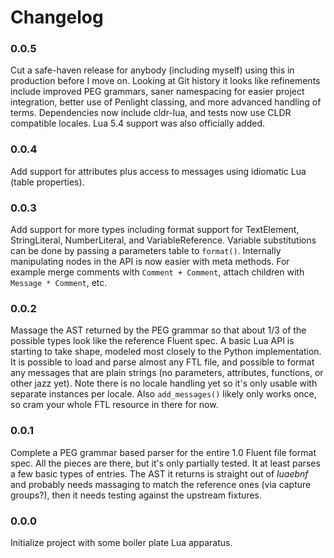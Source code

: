# Changelog

### 0.0.5

Cut a safe-haven release for anybody (including myself) using this in production before I move on.
Looking at Git history it looks like refinements include improved PEG grammars, saner namespacing for easier project integration, better use of Penlight classing, and more advanced handling of terms.
Dependencies now include cldr-lua, and tests now use CLDR compatible locales.
Lua 5.4 support was also officially added.

### 0.0.4

Add support for attributes plus access to messages using idiomatic Lua (table properties).

### 0.0.3

Add support for more types including format support for TextElement, StringLiteral, NumberLiteral, and VariableReference. Variable substitutions can be done by passing a parameters table to `format()`. Internally manipulating nodes in the API is now easier with meta methods. For example merge comments with `Comment + Comment`, attach children with `Message * Comment`, etc.

### 0.0.2

Massage the AST returned by the PEG grammar so that about 1/3 of the possible types look like the reference Fluent spec. A basic Lua API is starting to take shape, modeled most closely to the Python implementation. It is possible to load and parse almost any FTL file, and possible to format any messages that are plain strings (no parameters, attributes, functions, or other jazz yet). Note there is no locale handling yet so it's only usable with separate instances per locale. Also `add_messages()` likely only works once, so cram your whole FTL resource in there for now.

### 0.0.1

Complete a PEG grammar based parser for the entire 1.0 Fluent file format spec. All the pieces are there, but it's only partially tested. It at least parses a few basic types of entries. The AST it returns is straight out of *luaebnf* and probably needs massaging to match the reference ones (via capture groups?), then it needs testing against the upstream fixtures.

### 0.0.0

Initialize project with some boiler plate Lua apparatus.
